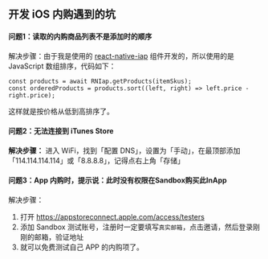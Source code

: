 ## 开发 iOS 内购遇到的坑

#### 问题1：读取的内购商品列表不是添加时的顺序
解决步骤：由于我是使用的 [react-native-iap](https://github.com/dooboolab/react-native-iap) 组件开发的，所以使用的是 JavaScript 数组排序，代码如下：
```
const products = await RNIap.getProducts(itemSkus);
const orderedProducts = products.sort((left, right) => left.price - right.price);
```

这样就是按价格从低到高排序了。

#### 问题2：无法连接到 iTunes Store
**解决步骤：** 进入 WiFi，找到「配置 DNS」，设置为「手动」，在最顶部添加「114.114.114.114」或「8.8.8.8」，记得点右上角「存储」

#### 问题3：App 内购时，提示说：此时没有权限在Sandbox购买此InApp
解决步骤：
1. 打开 https://appstoreconnect.apple.com/access/testers
2. 添加 Sandbox 测试账号，注册时一定要填写`真实邮箱`，点击邀请，然后登录刚刚的邮箱，验证地址
3. 就可以免费测试自己 APP 的内购项了。
